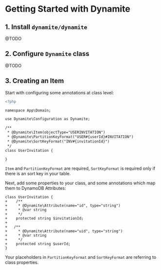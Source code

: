 # Getting Started with Dynamite

## 1. Install `dynamite/dynamite`

@TODO

## 2. Configure `Dynamite` class

@TODO

## 3. Creating an Item

Start with configuring some annotations at class level:

```diff
<?php

namespace App\Domain;

use Dynamite\Configuration as Dynamite; 

/**
 * @Dynamite\Item(objectType="USERINVITATION")
 * @Dynamite\PartitionKeyFormat("USER#{userId}#INVITATION")
 * @Dynamite\SortKeyFormat("INV#{invitationId}")
 */
class UserInvitation {

}

```

`Item` and `PartitionKeyFormat` are required, `SortKeyFormat` is required only if there is an sort key in your table.

Next, add some properties to your class, and some annotations which map them to DynamoDB Attributes:

```
class UserInvitation {
+    /**
+     * @Dynamite\Attribute(name="id", type="string")
+     * @var string 
+     */
+    protected string $invitationId;
+   
+   /**
+     * @Dynamite\Attribute(name="uid", type="string")
+     * @var string 
+     */
+    protected string $userId;
}
```











Your placeholders in `PartitionKeyFormat` and `SortKeyFormat` are referring to class properties. 